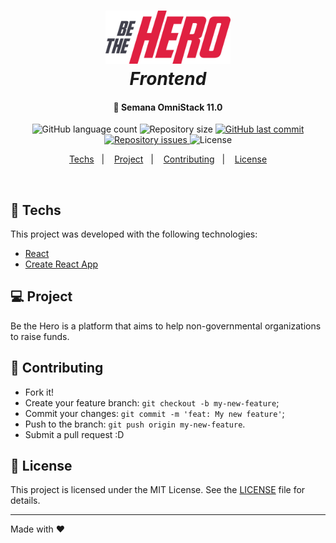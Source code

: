 <h1 align="center">
    <img alt="BeTheHero" title="#bethehero" src=".github/logo.svg" width="200px" />
    <br>
    <i><b>Frontend</b></i>
</h1>

<h4 align="center">
  🚀 Semana OmniStack 11.0
</h4>
<p align="center">
  <img alt="GitHub language count" src="https://img.shields.io/github/languages/count/hardzork/bethehero-frontend">

  <img alt="Repository size" src="https://img.shields.io/github/repo-size/hardzork/bethehero-frontend">
  
  <a href="https://github.com/hardzork/bethehero-frontend/commits/master">
    <img alt="GitHub last commit" src="https://img.shields.io/github/last-commit/hardzork/bethehero-frontend">
  </a>

  <a href="https://github.com/hardzork/bethehero-frontend/issues">
    <img alt="Repository issues" src="https://img.shields.io/github/issues/hardzork/bethehero-frontend">
  </a>

  <img alt="License" src="https://img.shields.io/badge/license-MIT-brightgreen">
</p>

<p align="center">
  <a href="#rocket-techs">Techs</a>&nbsp;&nbsp;&nbsp;|&nbsp;&nbsp;&nbsp;
  <a href="#-project">Project</a>&nbsp;&nbsp;&nbsp;|&nbsp;&nbsp;&nbsp;
  <a href="#-contributing">Contributing</a>&nbsp;&nbsp;&nbsp;|&nbsp;&nbsp;&nbsp;
  <a href="#memo-license">License</a>
</p>

<br>

## :rocket: Techs

This project was developed with the following technologies:

- [React](https://reactjs.org/)
- [Create React App](https://create-react-app.dev/)

## 💻 Project

Be the Hero is a platform that aims to help non-governmental organizations to raise funds.

## 🤔 Contributing

- Fork it!
- Create your feature branch: `git checkout -b my-new-feature`;
- Commit your changes: `git commit -m 'feat: My new feature'`;
- Push to the branch: `git push origin my-new-feature`.
- Submit a pull request :D

## :memo: License

This project is licensed under the MIT License. See the [LICENSE](LICENSE.md) file for details.

---

Made with ♥
